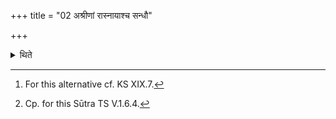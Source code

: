 +++
title = "02 अश्रीणां रास्नायाश्च सन्धौ"

+++

<details><summary>थिते</summary>

2. At the juncture of the sides and girdle he make two or four or six[^1] or eight "teats”.[^2]  

[^1]: For this alternative cf. KS XIX.7.  

[^2]: Cp. for this Sūtra TS V.1.6.4. 

</details>

